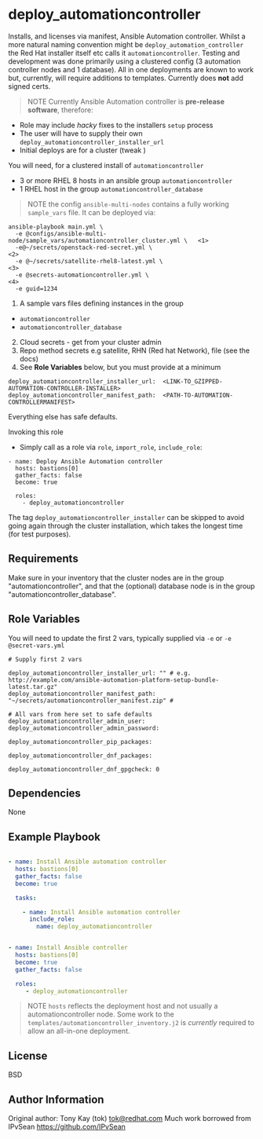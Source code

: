deploy_automationcontroller
=========

Installs, and licenses via manifest, Ansible Automation controller.
Whilst a more natural naming convention might be `deploy_automation_controller` the Red Hat installer itself etc calls it `automationcontroller`.
Testing and development was done primarily using a clustered config (3 automation controller nodes and 1 database).
All in one deployments are known to work but, currently, will require additions to templates.
Currently does **not** add signed certs.


> NOTE
Currently Ansible Automation controller is **pre-release software**, therefore:
- Role may include _hacky_ fixes to the installers `setup` process
- The user will have to supply their own `deploy_automationcontroller_installer_url`
- Initial deploys are for a cluster (tweak ) 

You will need, for a clustered install of `automationcontroller`
- 3 or more RHEL 8 hosts in an ansible group `automationcontroller`
- 1 RHEL host in the group `automationcontroller_database`
    
> NOTE the config `ansible-multi-nodes` contains a fully working `sample_vars` file.
It can be deployed via:

```
ansible-playbook main.yml \
  -e @configs/ansible-multi-node/sample_vars/automationcontroller_cluster.yml \   <1>
  -e@~/secrets/openstack-red-secret.yml \                                        <2>
  -e @~/secrets/satellite-rhel8-latest.yml \                                     <3>
  -e @secrets-automationcontroller.yml \                                         <4>
  -e guid=1234
```

1. A sample vars files defining instances in the group 
* `automationcontroller`
* `automationcontroller_database`
2. Cloud secrets - get from your cluster admin
3. Repo method secrets e.g satellite, RHN (Red hat Network), file (see the docs)
4. See **Role Variables** below, but you must provide at a minimum

```
deploy_automationcontroller_installer_url:  <LINK-TO_GZIPPED-AUTOMATION-CONTROLLER-INSTALLER>
deploy_automationcontroller_manifest_path:  <PATH-TO-AUTOMATION-CONTROLLERMANIFEST>
```
Everything else has safe defaults.

Invoking this role

* Simply call as a role via `role`, `import_role`, `include_role`:

```
- name: Deploy Ansible Automation controller
  hosts: bastions[0]
  gather_facts: false
  become: true

  roles:
    - deploy_automationcontroller
```

The tag `deploy_automationcontroller_installer` can be skipped to avoid going again through the cluster installation, which takes the longest time (for test purposes).

Requirements
------------

Make sure in your inventory that the cluster nodes are in the group "automationcontroller", and that the (optional) database node is in the group "automationcontroller_database".

Role Variables
--------------

You will need to update the first 2 vars, typically supplied via `-e` or `-e @secret-vars.yml`

```
# Supply first 2 vars

deploy_automationcontroller_installer_url: "" # e.g. http://example.com/ansible-automation-platform-setup-bundle-latest.tar.gz"
deploy_automationcontroller_manifest_path: "~/secrets/automationcontroller_manifest.zip" # 

# All vars from here set to safe defaults
deploy_automationcontroller_admin_user: 
deploy_automationcontroller_admin_password: 

deploy_automationcontroller_pip_packages:

deploy_automationcontroller_dnf_packages:

deploy_automationcontroller_dnf_gpgcheck: 0

```

Dependencies
------------

None

Example Playbook
----------------

```yaml

- name: Install Ansible automation controller
  hosts: bastions[0]
  gather_facts: false
  become: true

  tasks:

    - name: Install Ansible automation controller
      include_role:
        name: deploy_automationcontroller


- name: Install Ansible controller
  hosts: bastions[0]
  become: true
  gather_facts: false

  roles:
     - deploy_automationcontroller
```

> NOTE `hosts` reflects the deployment host and not usually a automationcontroller node.
Some work to the `templates/automationcontroller_inventory.j2` is *currently* required to allow an all-in-one deployment. 

License
-------

BSD

Author Information
------------------

Original author: Tony Kay (tok) tok@redhat.com 
Much work borrowed from IPvSean https://github.com/IPvSean
